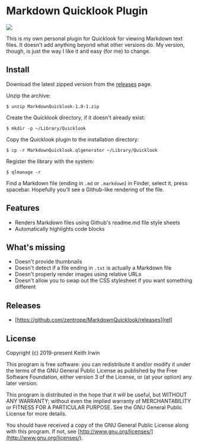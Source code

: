# Markdown Quicklook Plugin

![](https://media2.popsugar-assets.com/files/thumbor/oKnc8lURrJEabkVQ1rQxnHVKrmg/fit-in/2048xorig/filters:format_auto-!!-:strip_icc-!!-/2015/10/06/627/n/1922398/2424da60_2308713996_e975754668_o.jpg)

This is my own personal plugin for Quicklook for viewing Markdown text files. It doesn't add anything beyond what other versions do. My version, though, is just the way I like it and easy (for me) to change.


## Install

Download the latest zipped version from the [releases][rel] page.

Unzip the archive:

    $ unzip MarkdownQuicklook-1.0-1.zip

Create the Quicklook directory, if it doesn't already exist:

    $ mkdir -p ~/Library/Quicklook

Copy the Quicklook plugin to the installation directory:

    $ cp -r MarkdownQuicklook.qlgenerator ~/Library/Quicklook

Register the library with the system:

    $ qlmanage -r

Find a Markdown file (ending in `.md` or `.markdown`) in Finder, select it, press spacebar. Hopefully you'll see a Github-like rendering of the file.

## Features

- Renders Markdown files using Github's readme.md file style sheets
- Automatically highlights code blocks

## What's missing

- Doesn't provide thumbnails
- Doesn't detect if a file ending in `.txt` is actually a Markdown file
- Doesn't properly render images using relative URLs
- Doesn't allow you to swap out the CSS stylesheet if you want something different

## Releases

* [https://github.com/zentrope/MarkdownQuicklook/releases][rel]

[rel]: https://github.com/zentrope/MarkdownQuicklook/releases

## License

Copyright (c) 2019-present Keith Irwin

This program is free software: you can redistribute it and/or modify
it under the terms of the GNU General Public License as published
by the Free Software Foundation, either version 3 of the License,
or (at your option) any later version.

This program is distributed in the hope that it will be useful,
but WITHOUT ANY WARRANTY; without even the implied warranty of
MERCHANTABILITY or FITNESS FOR A PARTICULAR PURPOSE.  See the
GNU General Public License for more details.

You should have received a copy of the GNU General Public License
along with this program.  If not, see
[http://www.gnu.org/licenses/](http://www.gnu.org/licenses/).

